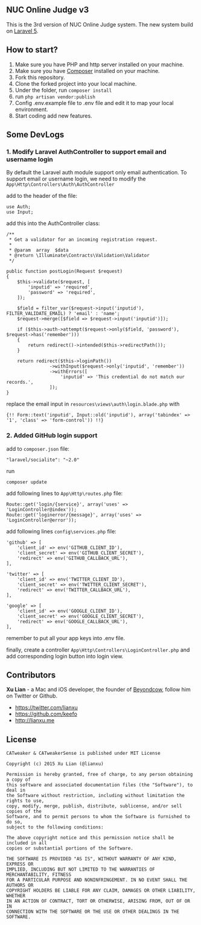 ## NUC Online Judge v3

This is the 3rd version of NUC Online Judge system. The new system build on [Laravel 5](http://laravel.com/).

## How to start?

1. Make sure you have PHP and http server installed on your machine.
2. Make sure you have [Composer](https://getcomposer.org/doc/00-intro.md) installed on your machine.
3. Fork this repository.
4. Clone the forked project into your local machine.
5. Under the folder, run ```composer install```
6. run ```php artisan vendor:publish```
7. Config .env.example file to .env file and edit it to map your local environment.
8. Start coding add new features.

## Some DevLogs

### 1. Modify Laravel AuthController to support email and username login

By default the Laravel auth module support only email authentication. To support email or username login, we need to modify the ```App\Http\Controllers\Auth\AuthController```

add to the header of the file:

	use Auth;
	use Input;


add this into the AuthController class:

	/**
	 * Get a validator for an incoming registration request.
	 *
	 * @param  array  $data
	 * @return \Illuminate\Contracts\Validation\Validator
	 */
	
	public function postLogin(Request $request)
	{
	    $this->validate($request, [
	        'inputid' => 'required',
	        'password' => 'required',
	    ]);
		
		$field = filter_var($request->input('inputid'), FILTER_VALIDATE_EMAIL) ? 'email' : 'name';
		$request->merge([$field => $request->input('inputid')]);
		
	    if ($this->auth->attempt($request->only($field, 'password'), $request->has('remember')))
	    {
	        return redirect()->intended($this->redirectPath());
	    }
	
	    return redirect($this->loginPath())
	                ->withInput($request->only('inputid', 'remember'))
	                ->withErrors([
	                    'inputid' => 'This credential do not match our records.',
	                ]);
	}

replace the email input in ```resources\views\auth\login.blade.php``` with

	{!! Form::text('inputid', Input::old('inputid'), array('tabindex' => '1', 'class' => 'form-control')) !!}


### 2. Added GitHub login support

add to ```composer.json``` file:

	"laravel/socialite": "~2.0"

run

	composer update
	
add following lines to ```App\Http\routes.php``` file:

	Route::get('login/{service}', array('uses' => 'LoginController@index'));
	Route::get('loginerror/{message}', array('uses' => 'LoginController@error'));

add following lines ```config\services.php``` file:

	'github' => [
	    'client_id' => env('GITHUB_CLIENT_ID'),
	    'client_secret' => env('GITHUB_CLIENT_SECRET'),
	    'redirect' => env('GITHUB_CALLBACK_URL'),
	],
	
	'twitter' => [
	    'client_id' => env('TWITTER_CLIENT_ID'),
	    'client_secret' => env('TWITTER_CLIENT_SECRET'),
	    'redirect' => env('TWITTER_CALLBACK_URL'),
	],
	
	'google' => [
	    'client_id' => env('GOOGLE_CLIENT_ID'),
	    'client_secret' => env('GOOGLE_CLIENT_SECRET'),
	    'redirect' => env('GOOGLE_CALLBACK_URL'),
	],


remember to put all your app keys into .env file.

finally, create a controller ```App\Http\Controllers\LoginController.php``` and add corresponding login button into login view.


## Contributors

**Xu Lian** - a Mac and iOS developer, the founder of  [Beyondcow](https://www.beyondcow.com), follow him on Twitter or Github.

- <https://twitter.com/lianxu>
- <https://github.com/keefo>
- <http://lianxu.me>

## License

    CATweaker & CATweakerSense is published under MIT License

    Copyright (c) 2015 Xu Lian (@lianxu)

    Permission is hereby granted, free of charge, to any person obtaining a copy of
    this software and associated documentation files (the "Software"), to deal in
    the Software without restriction, including without limitation the rights to use,
    copy, modify, merge, publish, distribute, sublicense, and/or sell copies of the
    Software, and to permit persons to whom the Software is furnished to do so,
    subject to the following conditions:

    The above copyright notice and this permission notice shall be included in all
    copies or substantial portions of the Software.

    THE SOFTWARE IS PROVIDED "AS IS", WITHOUT WARRANTY OF ANY KIND, EXPRESS OR
    IMPLIED, INCLUDING BUT NOT LIMITED TO THE WARRANTIES OF MERCHANTABILITY, FITNESS
    FOR A PARTICULAR PURPOSE AND NONINFRINGEMENT. IN NO EVENT SHALL THE AUTHORS OR
    COPYRIGHT HOLDERS BE LIABLE FOR ANY CLAIM, DAMAGES OR OTHER LIABILITY, WHETHER
    IN AN ACTION OF CONTRACT, TORT OR OTHERWISE, ARISING FROM, OUT OF OR IN
    CONNECTION WITH THE SOFTWARE OR THE USE OR OTHER DEALINGS IN THE SOFTWARE.

